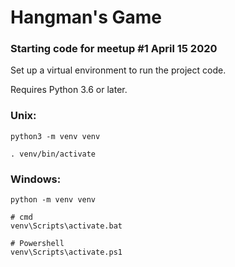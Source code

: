 # Hangman's Game

### Starting code for meetup #1 April 15 2020

Set up a virtual environment to run the project code.

Requires Python 3.6 or later.

### Unix:
```
python3 -m venv venv
```
```
. venv/bin/activate
```

### Windows:
```
python -m venv venv
```
```
# cmd
venv\Scripts\activate.bat

# Powershell
venv\Scripts\activate.ps1
```
